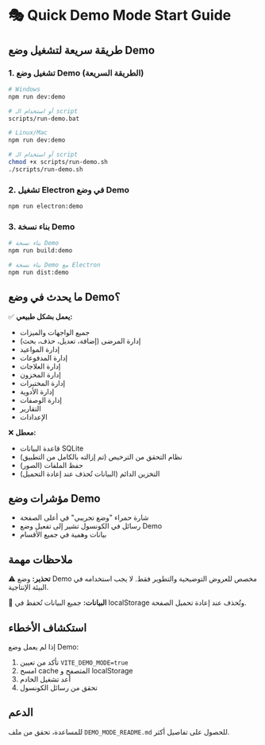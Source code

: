 # 🎭 Quick Demo Mode Start Guide

## طريقة سريعة لتشغيل وضع Demo

### 1. تشغيل وضع Demo (الطريقة السريعة)

```bash
# Windows
npm run dev:demo

# أو استخدام الـ script
scripts/run-demo.bat
```

```bash
# Linux/Mac
npm run dev:demo

# أو استخدام الـ script
chmod +x scripts/run-demo.sh
./scripts/run-demo.sh
```

### 2. تشغيل Electron في وضع Demo

```bash
npm run electron:demo
```

### 3. بناء نسخة Demo

```bash
# بناء نسخة Demo
npm run build:demo

# بناء نسخة Demo مع Electron
npm run dist:demo
```

## ما يحدث في وضع Demo؟

✅ **يعمل بشكل طبيعي:**
- جميع الواجهات والميزات
- إدارة المرضى (إضافة، تعديل، حذف، بحث)
- إدارة المواعيد
- إدارة المدفوعات
- إدارة العلاجات
- إدارة المخزون
- إدارة المختبرات
- إدارة الأدوية
- إدارة الوصفات
- التقارير
- الإعدادات

❌ **معطل:**
- قاعدة البيانات SQLite
- نظام التحقق من الترخيص (تم إزالته بالكامل من التطبيق)
- حفظ الملفات (الصور)
- التخزين الدائم (البيانات تُحذف عند إعادة التحميل)

## مؤشرات وضع Demo

- شارة حمراء "وضع تجريبي" في أعلى الصفحة
- رسائل في الكونسول تشير إلى تفعيل وضع Demo
- بيانات وهمية في جميع الأقسام

## ملاحظات مهمة

⚠️ **تحذير:** وضع Demo مخصص للعروض التوضيحية والتطوير فقط. لا يجب استخدامه في البيئة الإنتاجية.

🔄 **البيانات:** جميع البيانات تُحفظ في localStorage وتُحذف عند إعادة تحميل الصفحة.

## استكشاف الأخطاء

إذا لم يعمل وضع Demo:

1. تأكد من تعيين `VITE_DEMO_MODE=true`
2. امسح cache المتصفح و localStorage
3. أعد تشغيل الخادم
4. تحقق من رسائل الكونسول

## الدعم

للمساعدة، تحقق من ملف `DEMO_MODE_README.md` للحصول على تفاصيل أكثر.
